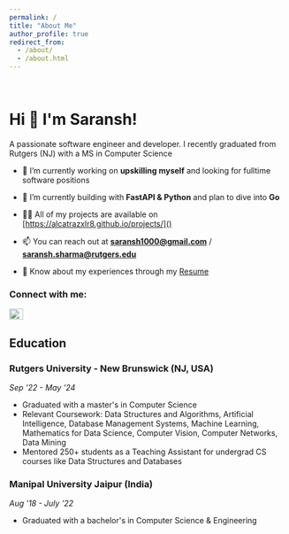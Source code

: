 ```yaml
---
permalink: /
title: "About Me"
author_profile: true
redirect_from: 
  - /about/
  - /about.html
---
```

<br>

Hi 👋 I'm Saransh!
======
A passionate software engineer and developer. I recently graduated from Rutgers (NJ) with a MS in Computer Science


- 🔭 I’m currently working on **upskilling myself** and looking for fulltime software positions

- 🌱 I’m currently building with **FastAPI & Python** and plan to dive into **Go**

- 👨‍💻 All of my projects are available on [https://alcatrazxlr8.github.io/projects/]()

- 📫 You can reach out at **[saransh1000@gmail.com]()** / **[saransh.sharma@rutgers.edu]()**

- 📄 Know about my experiences through my [Resume](https://drive.google.com/file/d/1NfKCcgxe1SY8diFSQNafE1CrztYaTnv6/view?usp=drive_link)

<h3 align="left">Connect with me:</h3>
<p align="left">
<a href="https://linkedin.com/in/alcatrazxlr8" target="blank"><img align="center" src="https://raw.githubusercontent.com/rahuldkjain/github-profile-readme-generator/master/src/images/icons/Social/linked-in-alt.svg" alt="alcatrazxlr8" height="20" width="25" /></a>
</p>

Education
------
### Rutgers University - New Brunswick (NJ, USA)
_Sep '22 - May '24_
- Graduated with a master's in Computer Science
- Relevant Coursework: Data Structures and Algorithms, Artificial Intelligence, Database Management Systems, Machine Learning, Mathematics for
Data Science, Computer Vision, Computer Networks, Data Mining
- Mentored 250+ students as a Teaching Assistant for undergrad CS courses like Data Structures and Databases

### Manipal University Jaipur (India)
_Aug '18 - July '22_
- Graduated with a bachelor's in Computer Science & Engineering